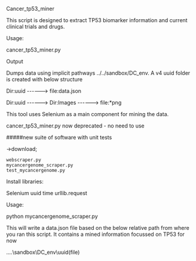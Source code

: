 Cancer_tp53_miner

This script is designed to extract TP53 biomarker information and current clinical trials and drugs.  

Usage:

cancer_tp53_miner.py

Output

Dumps data using implicit pathways  ../../sandbox/DC_env.  A v4 uuid folder is created with below structure

Dir:uuid ------> file:data.json 

Dir:uuid ------> Dir:Images ------> file:*png



This tool uses Selenium as a main component for mining the data.  

cancer_tp53_miner.py now deprecated - no need to use


#####new suite of software with  unit tests

->download;

    webscraper.py
    mycancergenome_scraper.py
    test_mycancergenome.py 

Install libraries:

Selenium
uuid
time
urllib.request 


Usage:

python mycancergenome_scraper.py 

This will write a data.json file based on the below relative path  from where you ran this script.  It contains a mined information focussed on TP53 for now

..\..\sandbox\DC_env\uuid(file)





